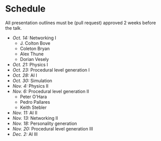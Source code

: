 # Schedule

All presentation outlines must be (pull request) approved 2 weeks before the talk.

* *Oct. 14:* Networking I
	* J. Colton Bove
	* Coleton Bryan
	* Alex Thune
	* Dorian Vesely
* *Oct. 21:* Physics I
* *Oct. 23:* Procedural level generation I
* *Oct. 28:* AI I
* *Oct. 30:* Simulation
* *Nov. 4:* Physics II
* *Nov. 6:* Procedural level generation II
	* Peter O'Hara
	* Pedro Pallares
	* Keith Stebler
* *Nov. 11:* AI II
* *Nov. 13:* Networking II
* *Nov. 18:* Personality generation
* *Nov. 20:* Procedural level generation III
* *Dec. 2:* AI III

